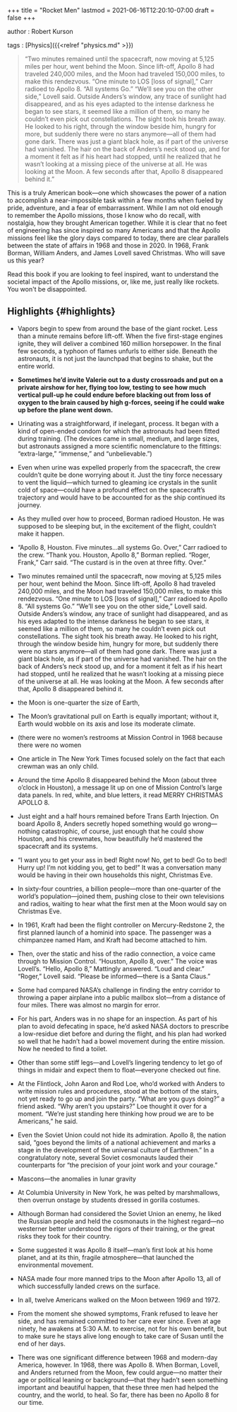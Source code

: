 +++
title = "Rocket Men"
lastmod = 2021-06-16T12:20:10-07:00
draft = false
+++

author
: Robert Kurson

tags
: [Physics]({{<relref "physics.md" >}})

> “Two minutes remained until the spacecraft, now moving at 5,125 miles per hour, went behind the Moon. Since lift-off, Apollo 8 had traveled 240,000 miles, and the Moon had traveled 150,000 miles, to make this rendezvous. “One minute to LOS [loss of signal],” Carr radioed to Apollo 8. “All systems Go.” “We’ll see you on the other side,” Lovell said. Outside Anders’s window, any trace of sunlight had disappeared, and as his eyes adapted to the intense darkness he began to see stars, it seemed like a million of them, so many he couldn’t even pick out constellations. The sight took his breath away. He looked to his right, through the window beside him, hungry for more, but suddenly there were no stars anymore—all of them had gone dark. There was just a giant black hole, as if part of the universe had vanished. The hair on the back of Anders’s neck stood up, and for a moment it felt as if his heart had stopped, until he realized that he wasn’t looking at a missing piece of the universe at all. He was looking at the Moon. A few seconds after that, Apollo 8 disappeared behind it.”

This is a truly American book—one which showcases the power of a nation to accomplish a near-impossible task within a few months when fueled by pride, adventure, and a fear of embarrassment. While I am not old enough to remember the Apollo missions, those I know who do recall, with nostalgia, how they brought American together. While it is clear that no feet of engineering has since inspired so many Americans and that the Apollo missions feel like the glory days compared to today, there are clear parallels between the state of affairs in 1968 and those in 2020. In 1968, Frank Borman, William Anders, and James Lovell saved Christmas. Who will save us this year?

Read this book if you are looking to feel inspired, want to understand the societal impact of the Apollo missions, or, like me, just really like rockets. You won't be disappointed.


## Highlights {#highlights}

-   Vapors begin to spew from around the base of the giant rocket. Less than a minute remains before lift-off. When the five first-stage engines ignite, they will deliver a combined 160 million horsepower. In the final few seconds, a typhoon of flames unfurls to either side. Beneath the astronauts, it is not just the launchpad that begins to shake, but the entire world.

-   **Sometimes he’d invite Valerie out to a dusty crossroads and put on a private airshow for her, flying too low, testing to see how much vertical pull-up he could endure before blacking out from loss of oxygen to the brain caused by high g-forces, seeing if he could wake up before the plane went down.**

-   Urinating was a straightforward, if inelegant, process. It began with a kind of open-ended condom for which the astronauts had been fitted during training. (The devices came in small, medium, and large sizes, but astronauts assigned a more scientific nomenclature to the fittings: “extra-large,” “immense,” and “unbelievable.”)

-   Even when urine was expelled properly from the spacecraft, the crew couldn’t quite be done worrying about it. Just the tiny force necessary to vent the liquid—which turned to gleaming ice crystals in the sunlit cold of space—could have a profound effect on the spacecraft’s trajectory and would have to be accounted for as the ship continued its journey.

-   As they mulled over how to proceed, Borman radioed Houston. He was supposed to be sleeping but, in the excitement of the flight, couldn’t make it happen.

-   “Apollo 8, Houston. Five minutes…all systems Go. Over,” Carr radioed to the crew. “Thank you. Houston, Apollo 8,” Borman replied. “Roger, Frank,” Carr said. “The custard is in the oven at three fifty. Over.”

-   Two minutes remained until the spacecraft, now moving at 5,125 miles per hour, went behind the Moon. Since lift-off, Apollo 8 had traveled 240,000 miles, and the Moon had traveled 150,000 miles, to make this rendezvous. “One minute to LOS [loss of signal],” Carr radioed to Apollo 8. “All systems Go.” “We’ll see you on the other side,” Lovell said. Outside Anders’s window, any trace of sunlight had disappeared, and as his eyes adapted to the intense darkness he began to see stars, it seemed like a million of them, so many he couldn’t even pick out constellations. The sight took his breath away. He looked to his right, through the window beside him, hungry for more, but suddenly there were no stars anymore—all of them had gone dark. There was just a giant black hole, as if part of the universe had vanished. The hair on the back of Anders’s neck stood up, and for a moment it felt as if his heart had stopped, until he realized that he wasn’t looking at a missing piece of the universe at all. He was looking at the Moon. A few seconds after that, Apollo 8 disappeared behind it.

-   the Moon is one-quarter the size of Earth,

-   The Moon’s gravitational pull on Earth is equally important; without it, Earth would wobble on its axis and lose its moderate climate.

-   (there were no women’s restrooms at Mission Control in 1968 because there were no women

-   One article in The New York Times focused solely on the fact that each crewman was an only child.

-   Around the time Apollo 8 disappeared behind the Moon (about three o’clock in Houston), a message lit up on one of Mission Control’s large data panels. In red, white, and blue letters, it read MERRY CHRISTMAS APOLLO 8.

-   Just eight and a half hours remained before Trans Earth Injection. On board Apollo 8, Anders secretly hoped something would go wrong—nothing catastrophic, of course, just enough that he could show Houston, and his crewmates, how beautifully he’d mastered the spacecraft and its systems.

-   “I want you to get your ass in bed! Right now! No, get to bed! Go to bed! Hurry up! I’m not kidding you, get to bed!” It was a conversation many would be having in their own households this night, Christmas Eve.

-   In sixty-four countries, a billion people—more than one-quarter of the world’s population—joined them, pushing close to their own televisions and radios, waiting to hear what the first men at the Moon would say on Christmas Eve.

-   In 1961, Kraft had been the flight controller on Mercury-Redstone 2, the first planned launch of a hominid into space. The passenger was a chimpanzee named Ham, and Kraft had become attached to him.

-   Then, over the static and hiss of the radio connection, a voice came through to Mission Control. “Houston, Apollo 8, over.” The voice was Lovell’s. “Hello, Apollo 8,” Mattingly answered. “Loud and clear.” “Roger,” Lovell said. “Please be informed—there is a Santa Claus.”

-   Some had compared NASA’s challenge in finding the entry corridor to throwing a paper airplane into a public mailbox slot—from a distance of four miles. There was almost no margin for error.

-   For his part, Anders was in no shape for an inspection. As part of his plan to avoid defecating in space, he’d asked NASA doctors to prescribe a low-residue diet before and during the flight, and his plan had worked so well that he hadn’t had a bowel movement during the entire mission. Now he needed to find a toilet.

-   Other than some stiff legs—and Lovell’s lingering tendency to let go of things in midair and expect them to float—everyone checked out fine.

-   At the Flintlock, John Aaron and Rod Loe, who’d worked with Anders to write mission rules and procedures, stood at the bottom of the stairs, not yet ready to go up and join the party. “What are you guys doing?” a friend asked. “Why aren’t you upstairs?” Loe thought it over for a moment. “We’re just standing here thinking how proud we are to be Americans,” he said.

-   Even the Soviet Union could not hide its admiration. Apollo 8, the nation said, “goes beyond the limits of a national achievement and marks a stage in the development of the universal culture of Earthmen.” In a congratulatory note, several Soviet cosmonauts lauded their counterparts for “the precision of your joint work and your courage.”

-   Mascons—the anomalies in lunar gravity

-   At Columbia University in New York, he was pelted by marshmallows, then overrun onstage by students dressed in gorilla costumes.

-   Although Borman had considered the Soviet Union an enemy, he liked the Russian people and held the cosmonauts in the highest regard—no westerner better understood the rigors of their training, or the great risks they took for their country.

-   Some suggested it was Apollo 8 itself—man’s first look at his home planet, and at its thin, fragile atmosphere—that launched the environmental movement.

-   NASA made four more manned trips to the Moon after Apollo 13, all of which successfully landed crews on the surface.

-   In all, twelve Americans walked on the Moon between 1969 and 1972.

-   From the moment she showed symptoms, Frank refused to leave her side, and has remained committed to her care ever since. Even at age ninety, he awakens at 5:30 A.M. to exercise, not for his own benefit, but to make sure he stays alive long enough to take care of Susan until the end of her days.

-   There was one significant difference between 1968 and modern-day America, however. In 1968, there was Apollo 8. When Borman, Lovell, and Anders returned from the Moon, few could argue—no matter their age or political leaning or background—that they hadn’t seen something important and beautiful happen, that these three men had helped the country, and the world, to heal. So far, there has been no Apollo 8 for our time.